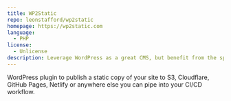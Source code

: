 ```yaml
---
title: WP2Static
repo: leonstafford/wp2static
homepage: https://wp2static.com
language:
  - PHP
license:
  - Unlicense
description: Leverage WordPress as a great CMS, but benefit from the speed, security and portability that a static website provides
---
```


WordPress plugin to publish a static copy of your site to S3, Cloudflare, GitHub Pages, Netlify or anywhere else you can pipe into your CI/CD workflow.

